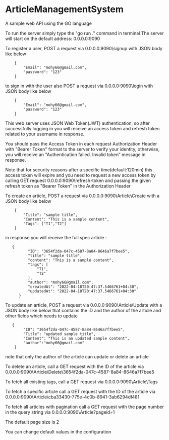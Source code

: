 # ArticleManagementSystem
A sample web API using the GO language

To run the server simply type the "go run ." command in terminal
The server will start on the default address: 0.0.0.0:9090

To register a user, POST a request via 0.0.0.0:9090\signup with JSON body like below
     
        {
            "Email": "mohy66@gmail.com",
            "password": "123"
        }

to sign in with the user also POST a request via 0.0.0.0:9090\login with JSON body like below
       
        {
            "Email": "mohy66@gmail.com",
            "password": "123"
        }

This web server uses JSON Web Token(JWT) authentication, so after successfully logging in you will receive an access token and refresh token related to your username in response.

You should pass the Access Token in each request Authorization Header with "Bearer Token" format to the server to verify your identity, otherwise, you will receive an "Authentication failed. Invalid token” message in response.

Note that for security reasons after a specific time(default:120min) this access token will expire and you need to request a new access token by calling GET request 0.0.0.0:9090\refresh-token and passing the given refresh token as "Bearer Token" in the Authorization Header

To create an article, POST a request via 0.0.0.0:9090\Article\Create with a JSON body like below

        {
            "Title": "sample title",
            "Content": "This is a sample content",
            "Tags": ["T1","T2"]
        }
in response you will receive the full spec article :
 
       {
              "ID": "3654f2da-047c-4587-8a84-8646a7f7bee5",
              "title": "sample title",
              "content": "This is a sample content",
              "tags": [
                  "T1",
                  "T2"
              ],
              "author": "mohy66@gmail.com",
              "createdAt": "2022-04-18T20:47:37.5466761+04:30",
              "updatedAt": "2022-04-18T20:47:37.5466761+04:30"
          }

To update an article, POST a request via 0.0.0.0:9090\Article\Update with a JSON body like below that contains the ID and the author of the article and other fields which needs to update

       {
            "ID": "3654f2da-047c-4587-8a84-8646a7f7bee5",
            "Title": "updated sample title",
            "Content": "This is an updated sample content",
            "author":"mohy66@gmail.com"
        }
        
note that only the author of the article can update or delete an article

 To delete an article, call a GET request with the ID of the article via 0.0.0.0:9090\Article\Delete\3654f2da-047c-4587-8a84-8646a7f7bee5 

To fetch all existing tags, call a GET request via 0.0.0.0:9090\Article\Tags

To fetch a specific article call a GET request with the ID of the article via 0.0.0.0:9090\Article\cba33430-775e-4c0b-8941-3ab6294df481

To fetch all articles with pagination call a GET request with the page number in the query string via 0.0.0.0:9090\Article?pageid=1

The default page size is 2

You can change default values in the configuration

